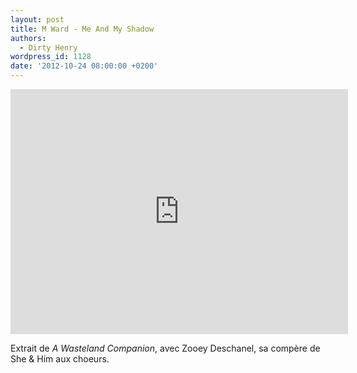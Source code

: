 ```yaml
---
layout: post
title: M Ward - Me And My Shadow
authors:
  - Dirty Henry
wordpress_id: 1128
date: '2012-10-24 08:00:00 +0200'
---
```

<iframe width="540" height="392" src="http://teamcoco.com/embed/v/41670" frameborder="0" allowfullscreen></iframe>

Extrait de *A Wasteland Companion*, avec Zooey Deschanel, sa compère de She & Him aux choeurs.
